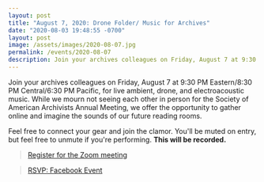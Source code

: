 ```yaml
---
layout: post
title: "August 7, 2020: Drone Folder/ Music for Archives"
date: "2020-08-03 19:48:55 -0700"
layout: post
image: /assets/images/2020-08-07.jpg
permalink: /events/2020-08-07
description: Join your archives colleagues on Friday, August 7 at 9:30 PM Eastern/8:30 PM Central/6:30 PM Pacific, for live ambient, drone, and electroacoustic music.
---
```


Join your archives colleagues on Friday, August 7 at 9:30 PM Eastern/8:30 PM Central/6:30 PM Pacific, for live ambient, drone, and electroacoustic music. While we mourn not seeing each other in person for the Society of American Archivists Annual Meeting, we offer the opportunity to gather online and imagine the sounds of our future reading rooms.

Feel free to connect your gear and join the clamor. You'll be muted on entry, but feel free to unmute if you're performing. **This will be recorded.**

> [Register for the Zoom meeting](https://zoom.us/meeting/register/tJEqcOmupzwiHtF_6-nvJnO3GQ2YtJgQc7Mm)

> [RSVP: Facebook Event](https://www.facebook.com/events/3281679765390816/)
